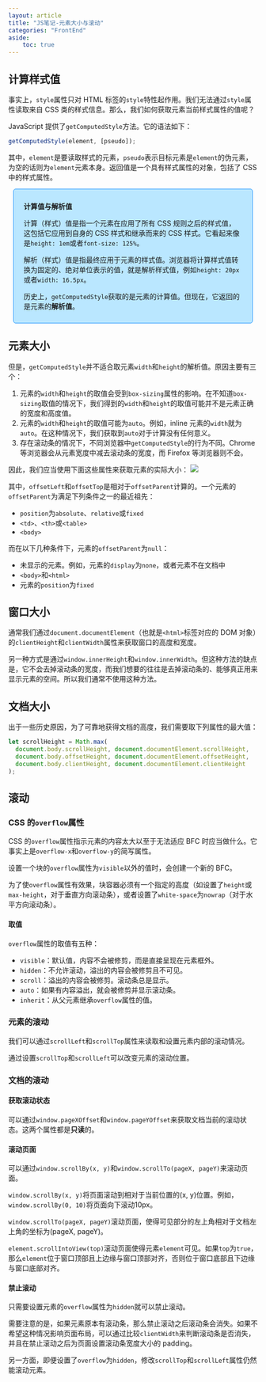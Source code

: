 ```yaml
---
layout: article
title: "JS笔记-元素大小与滚动"
categories: "FrontEnd"
aside:
    toc: true
---
```


<style>
  .info-box {
    margin: 10px;
    padding: 10px 20px;
    background-color: #bae7ff;
    border: 1px solid #1890ff;
    border-radius: 5px;
  }
</style>

## 计算样式值
事实上，`style`属性只对 HTML 标签的`style`特性起作用。我们无法通过`style`属性读取来自 CSS 类的样式信息。那么，我们如何获取元素当前样式属性的值呢？

JavaScript 提供了`getComputedStyle`方法。它的语法如下：
``` js
getComputedStyle(element, [pseudo]);
```

其中，`element`是要读取样式的元素，`pseudo`表示目标元素是`element`的伪元素，为空的话则为`element`元素本身。返回值是一个具有样式属性的对象，包括了 CSS 中的样式属性。

<div class="info-box">
  <p><b>计算值与解析值</b></p>
  <p>计算（样式）值是指一个元素在应用了所有 CSS 规则之后的样式值，这包括它应用到自身的 CSS 样式和继承而来的 CSS 样式。它看起来像是<code>height: 1em</code>或者<code>font-size: 125%</code>。</p>
  <p>解析（样式）值是指最终应用于元素的样式值。浏览器将计算样式值转换为固定的、绝对单位表示的值，就是解析样式值，例如<code>height: 20px</code>或者<code>width: 16.5px</code>。</p>
  <p>历史上，<code>getComputedStyle</code>获取的是元素的计算值。但现在，它返回的是元素的<b>解析值</b>。</p>
</div>

## 元素大小
但是，`getComputedStyle`并不适合取元素`width`和`height`的解析值。原因主要有三个：
1. 元素的`width`和`height`的取值会受到`box-sizing`属性的影响。在不知道`box-sizing`取值的情况下，我们得到的`width`和`height`的取值可能并不是元素正确的宽度和高度值。
2. 元素的`width`和`height`的取值可能为`auto`。例如，inline 元素的`width`就为`auto`。在这种情况下，我们获取到`auto`对于计算没有任何意义。
3. 存在滚动条的情况下，不同浏览器中`getComputedStyle`的行为不同。Chrome 等浏览器会从元素宽度中减去滚动条的宽度，而 Firefox 等浏览器则不会。

因此，我们应当使用下面这些属性来获取元素的实际大小：
<img src="https://gitee.com/lyc0037/pics/raw/master/img/20201028210641.png"/>

其中，`offsetLeft`和`offsetTop`是相对于`offsetParent`计算的。一个元素的`offsetParent`为满足下列条件之一的最近祖先：
- `position`为`absolute`、`relative`或`fixed`
- `<td>`、`<th>`或`<table>`
- `<body>`

而在以下几种条件下，元素的`offsetParent`为`null`：
- 未显示的元素。例如，元素的`display`为`none`，或者元素不在文档中
- `<body>`和`<html>`
- 元素的`position`为`fixed`

## 窗口大小
通常我们通过`document.documentElement`（也就是`<html>`标签对应的 DOM 对象）的`clientHeight`和`clientWidth`属性来获取窗口的高度和宽度。

另一种方式是通过`window.innerHeight`和`window.innerWidth`。但这种方法的缺点是，它不会去掉滚动条的宽度，而我们想要的往往是去掉滚动条的、能够真正用来显示元素的空间。所以我们通常不使用这种方法。

## 文档大小
出于一些历史原因，为了可靠地获得文档的高度，我们需要取下列属性的最大值：
``` js
let scrollHeight = Math.max(
  document.body.scrollHeight, document.documentElement.scrollHeight,
  document.body.offsetHeight, document.documentElement.offsetHeight,
  document.body.clientHeight, document.documentElement.clientHeight
);
```

## 滚动
### CSS 的`overflow`属性
CSS 的`overflow`属性指示元素的内容太大以至于无法适应 BFC 时应当做什么。它事实上是`overflow-x`和`overflow-y`的简写属性。

设置一个块的`overflow`属性为`visible`以外的值时，会创建一个新的 BFC。

为了使`overflow`属性有效果，块容器必须有一个指定的高度（如设置了`height`或`max-height`，对于垂直方向滚动条），或者设置了`white-space`为`nowrap`（对于水平方向滚动条）。

#### 取值
`overflow`属性的取值有五种：
- `visible`：默认值，内容不会被修剪，而是直接呈现在元素框外。
- `hidden`：不允许滚动，溢出的内容会被修剪且不可见。
- `scroll`：溢出的内容会被修剪。滚动条总是显示。
- `auto`：如果有内容溢出，就会被修剪并显示滚动条。
- `inherit`：从父元素继承`overflow`属性的值。

### 元素的滚动
我们可以通过`scrollLeft`和`scrollTop`属性来读取和设置元素内部的滚动情况。

通过设置`scrollTop`和`scrollLeft`可以改变元素的滚动位置。

### 文档的滚动
#### 获取滚动状态
可以通过`window.pageXOffset`和`window.pageYOffset`来获取文档当前的滚动状态。这两个属性都是**只读**的。

#### 滚动页面
可以通过`window.scrollBy(x, y)`和`window.scrollTo(pageX, pageY)`来滚动页面。

`window.scrollBy(x, y)`将页面滚动到相对于当前位置的(x, y)位置。例如，`window.scrollBy(0, 10)`将页面向下滚动10px。

`window.scrollTo(pageX, pageY)`滚动页面，使得可见部分的左上角相对于文档左上角的坐标为(pageX, pageY)。

`element.scrollIntoView(top)`滚动页面使得元素`element`可见。如果`top`为`true`，那么`element`位于窗口顶部且上边缘与窗口顶部对齐，否则位于窗口底部且下边缘与窗口底部对齐。

#### 禁止滚动
只需要设置元素的`overflow`属性为`hidden`就可以禁止滚动。

需要注意的是，如果元素原本有滚动条，那么禁止滚动之后滚动条会消失。如果不希望这种情况影响页面布局，可以通过比较`clientWidth`来判断滚动条是否消失，并且在禁止滚动之后为页面设置滚动条宽度大小的 padding。

另一方面，即便设置了`overflow`为`hidden`，修改`scrollTop`和`scrollLeft`属性仍然能滚动元素。
